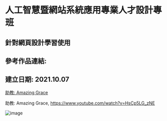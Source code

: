 # 人工智慧暨網站系統應用專業人才設計專班

## 針對網頁設計學習使用 

## 參考作品連結:



## 建立日期: 2021.10.07

[助教: Amazing Grace](https://www.youtube.com/watch?v=HsCp5LG_zNE)

助教: Amazing Grace, https://www.youtube.com/watch?v=HsCp5LG_zNE

![image](https://user-images.githubusercontent.com/89304181/136227648-dc95e9ee-7076-4dab-a2c3-1705994421d0.png)

